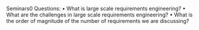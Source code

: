 Seminars0
Questions:
• What is large scale requirements engineering?
• What are the challenges in large scale requirements engineering?
• What is the order of magnitude of the number of requirements we are
discussing?
